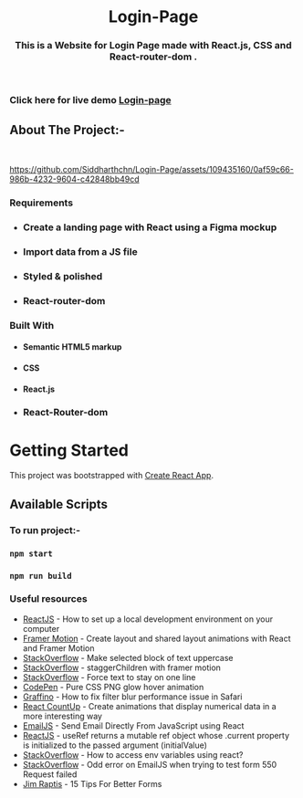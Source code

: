 <!-- PROJECT LOGO -->
<p align="center">

  <h1 align="center">Login-Page</h1>

  <h3 align="center">
  This is a Website for Login Page made with React.js, CSS and React-router-dom .
  </h3>
 <br />
 

 ### Click here for live demo   <a href="https://siddharthchn-loginpage.netlify.app/" target="_blank">Login-page</a>

</p>

<!-- ABOUT THE PROJECT -->

## About The Project:-
<br>




https://github.com/Siddharthchn/Login-Page/assets/109435160/0af59c66-986b-4232-9604-c42848bb49cd








### Requirements

- ### Create a landing page with React using a Figma mockup
- ### Import data from a JS file
- ### Styled & polished
- ### React-router-dom

  

### Built With

- #### Semantic HTML5 markup
- #### CSS
- #### React.js
- ### React-Router-dom



<!-- GETTING STARTED -->

# Getting Started

This project was bootstrapped with [Create React App](https://github.com/facebook/create-react-app).

## Available Scripts

### To run project:-

### `npm start`

### `npm run build`


### Useful resources

- [ReactJS](https://reactjs.org/tutorial/tutorial.html) - How to set up a local development environment on your computer
- [Framer Motion](https://www.framer.com/docs/layout-animations/) - Create layout and shared layout animations with React and Framer Motion
- [StackOverflow](https://stackoverflow.com/questions/35184509/make-selected-block-of-text-uppercase) - Make selected block of text uppercase
- [StackOverflow](https://stackoverflow.com/questions/62007505/staggerchildren-with-framer-motion) - staggerChildren with framer motion
- [StackOverflow](https://stackoverflow.com/questions/37261988/force-text-to-stay-on-one-line) - Force text to stay on one line
- [CodePen](https://codepen.io/widhi_allan/pen/jOBewE) - Pure CSS PNG glow hover animation
- [Graffino](https://graffino.com/til/CjT2jrcLHP-how-to-fix-filter-blur-performance-issue-in-safari) - How to fix filter blur performance issue in Safari
- [React CountUp](https://github.com/glennreyes/react-countup) - Create animations that display numerical data in a more interesting way
- [EmailJS](https://www.emailjs.com/docs/examples/reactjs/) - Send Email Directly From JavaScript using React
- [ReactJS](https://it.reactjs.org/docs/hooks-reference.html#useref) - useRef returns a mutable ref object whose .current property is initialized to the passed argument (initialValue)
- [StackOverflow](https://stackoverflow.com/questions/71607893/how-to-access-env-variables-using-react) - How to access env variables using react?
- [StackOverflow](https://stackoverflow.com/questions/71357518/odd-error-on-emailjs-when-trying-to-test-form-550-request-failed) - Odd error on EmailJS when trying to test form 550 Request failed
- [Jim Raptis](https://medium.muz.li/15-tips-for-better-ui-forms-744febd107f9) - 15 Tips For Better Forms



